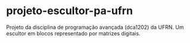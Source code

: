 # projeto-escultor-pa-ufrn
 Projeto da disciplina de programação avançada (dca1202) da UFRN. Um escultor em blocos representado por matrizes digitais.
